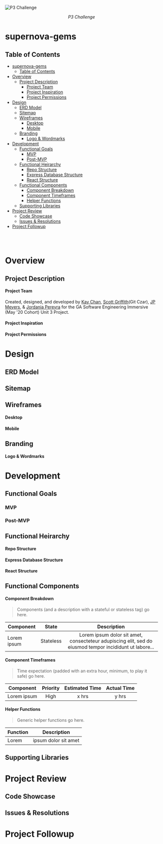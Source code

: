 ![P3 Challenge](https://i.imgur.com/uamXZnp.png)
<p style="text-align: center;"><em>P3 Challenge</em></p>

# supernova-gems

## Table of Contents
- [supernova-gems](#supernova-gems)
  - [Table of Contents](#table-of-contents)
- [Overview](#overview)
  - [Project Description](#project-description)
      - [Project Team](#project-team)
      - [Project Inspiration](#project-inspiration)
      - [Project Permissions](#project-permissions)
- [Design](#design)
  - [ERD Model](#erd-model)
  - [Sitemap](#sitemap)
  - [Wireframes](#wireframes)
      - [Desktop](#desktop)
      - [Mobile](#mobile)
  - [Branding](#branding)
      - [Logo & Wordmarks](#logo--wordmarks)
- [Development](#development)
  - [Functional Goals](#functional-goals)
    - [MVP](#mvp)
    - [Post-MVP](#post-mvp)
  - [Functional Heirarchy](#functional-heirarchy)
      - [Repo Structure](#repo-structure)
      - [Express Database Structure](#express-database-structure)
      - [React Structure](#react-structure)
  - [Functional Components](#functional-components)
      - [Component Breakdown](#component-breakdown)
      - [Component Timeframes](#component-timeframes)
      - [Helper Functions](#helper-functions)
  - [Supporting Libraries](#supporting-libraries)
- [Project Review](#project-review)
  - [Code Showcase](#code-showcase)
  - [Issues & Resolutions](#issues--resolutions)
- [Project Followup](#project-followup)

<br>
<br>

# Overview



## Project Description


#### Project Team

Created, designed, and developed by [Kay Chan](https://github.com/kaych26), [Scott Griffith](https://github.com/Scott-PG)(Git Czar), [JP Meyers](https://github.com/johnpmeyers20), & [Jordania Pereyra](https://github.com/JordisGithub) for the GA Software Engineering Immersive (May '20 Cohort) Unit 3 Project.

#### Project Inspiration



#### Project Permissions


# Design

## ERD Model

## Sitemap

## Wireframes

#### Desktop 

#### Mobile

## Branding

#### Logo & Wordmarks

# Development

## Functional Goals

### MVP

### Post-MVP

## Functional Heirarchy

#### Repo Structure

#### Express Database Structure

#### React Structure

## Functional Components

#### Component Breakdown

> Components (and a description with a stateful or stateless tag) go here.

| Component   |   State   |                                               Description                                               |
| ----------- | :-------: | :-----------------------------------------------------------------------------------------------------: |
| Lorem ipsum | Stateless | Lorem ipsum dolor sit amet, consecteteur adupiscing elit, sed do eiusmod tempor incididunt ut labore... |

#### Component Timeframes

> Time expectation (padded with an extra hour, minimum, to play it safe) go here.

| Component   | Priority | Estimated Time | Actual Time |
| ----------- | :------: | :------------: | :---------: |
| Lorem ipsum |   High   |     x hrs      |    y hrs    |


#### Helper Functions

> Generic helper functions go here.

| Function |     Description      |
| -------- | :------------------: |
| Lorem    | ipsum dolor sit amet |


## Supporting Libraries

# Project Review

## Code Showcase

## Issues & Resolutions

# Project Followup
